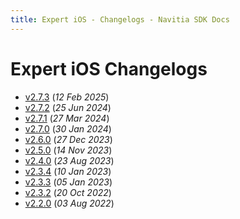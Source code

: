 ```yaml
---
title: Expert iOS - Changelogs - Navitia SDK Docs
---
```


# Expert iOS Changelogs

* [v2.7.3](releases/2.7.3/index.md) (_12 Feb 2025_)
* [v2.7.2](releases/2.7.2/index.md) (_25 Jun 2024_)
* [v2.7.1](releases/2.7.1/index.md) (_27 Mar 2024_)
* [v2.7.0](releases/2.7.0/index.md) (_30 Jan 2024_)
* [v2.6.0](releases/2.6.0/index.md) (_27 Dec 2023_)
* [v2.5.0](releases/2.5.0/index.md) (_14 Nov 2023_)
* [v2.4.0](releases/2.4.0/index.md) (_23 Aug 2023_)
* [v2.3.4](releases/2.3.4/index.md) (_10 Jan 2023_)
* [v2.3.3](releases/2.3.3/index.md) (_05 Jan 2023_)
* [v2.3.2](releases/2.3.2/index.md) (_20 Oct 2022_)
* [v2.2.0](releases/2.2.0/index.md) (_03 Aug 2022_)
